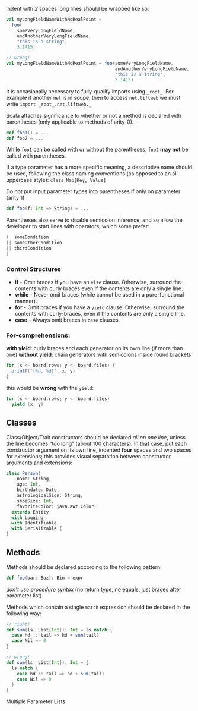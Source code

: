 indent with *2* spaces
long lines should be wrapped like so:

```scala
val myLongFieldNameWithNoRealPoint =
  foo(
    someVeryLongFieldName,
    andAnotherVeryLongFieldName,
    "this is a string",
    3.1415)
```

```scala
// wrong!
val myLongFieldNameWithNoRealPoint = foo(someVeryLongFieldName,
                                         andAnotherVeryLongFieldName,
                                         "this is a string",
                                         3.1415)
```

It is occasionally necessary to fully-qualify imports using `_root_`. For example if another `net` is in scope, then to access `net.liftweb` we must write `import _root_.net.liftweb._`

Scala attaches significance to whether or not a method is declared with parentheses (only applicable to methods of arity-0).

```scala
def foo1() = ...
def foo2 = ...
```
While `foo1` can be called with or without the parentheses, `foo2` **may not** be called with parentheses.


If a type parameter has a more specific meaning, a descriptive name should be used, following the class naming conventions (as opposed to an all-uppercase style): `class Map[Key, Value]`

Do not put input parameter types into parentheses if only on parameter (arity 1)

```scala
def foo(f: Int => String) = ...
```

Parentheses also serve to disable semicolon inference, and so allow the developer to start lines with operators, which some prefer:

```scala
(  someCondition
|| someOtherCondition
|| thirdCondition
)
```

### Control Structures

 - **if** - Omit braces if you have an `else` clause. Otherwise, surround the contents with curly braces even if the contents are only a single line.
 - **while** - Never omit braces (while cannot be used in a pure-functional manner).
 - **for** - Omit braces if you have a `yield` clause. Otherwise, surround the contents with curly-braces, even if the contents are only a single line.
 - **case** - Always omit braces in `case` clauses.

### For-comprehensions:

**with yield**: curly braces and each generator on its own line (if more than one)
**without yield**: chain generators with semicolons inside round brackets

```scala
for (x <- board.rows; y <- board.files) {
  printf("(%d, %d)", x, y)
}
```

this would be **wrong** with the `yield`:

```scala
for (x <- board.rows; y <- board.files)
  yield (x, y)
```

## Classes

Class/Object/Trait constructors should be declared _all on one line_, unless the line becomes “too long” (about 100 characters). In that case, put each constructor argument on its own line, indented **four** spaces and two spaces for extensions; this provides visual separation between constructor arguments and extensions:

```scala
class Person(
    name: String,
    age: Int,
    birthdate: Date,
    astrologicalSign: String,
    shoeSize: Int,
    favoriteColor: java.awt.Color)
  extends Entity
  with Logging
  with Identifiable
  with Serializable {
}
```

## Methods

Methods should be declared according to the following pattern:

```scala
def foo(bar: Baz): Bin = expr
```

_don't use procedure syntax_ (no return type, no equals, just braces after parameter list)

Methods which contain a single `match` expression should be declared in the following way:

```scala
// right!
def sum(ls: List[Int]): Int = ls match {
  case hd :: tail => hd + sum(tail)
  case Nil => 0
}

// wrong!
def sum(ls: List[Int]): Int = {
  ls match {
    case hd :: tail => hd + sum(tail)
    case Nil => 0
  }
}
```

Multiple Parameter Lists

